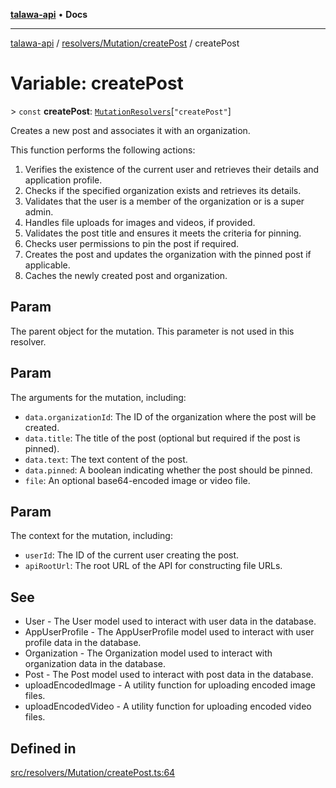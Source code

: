 [**talawa-api**](../../../../README.md) • **Docs**

***

[talawa-api](../../../../modules.md) / [resolvers/Mutation/createPost](../README.md) / createPost

# Variable: createPost

\> `const` **createPost**: [`MutationResolvers`](../../../../types/generatedGraphQLTypes/type-aliases/MutationResolvers.md)\[`"createPost"`\]

Creates a new post and associates it with an organization.

This function performs the following actions:
1. Verifies the existence of the current user and retrieves their details and application profile.
2. Checks if the specified organization exists and retrieves its details.
3. Validates that the user is a member of the organization or is a super admin.
4. Handles file uploads for images and videos, if provided.
5. Validates the post title and ensures it meets the criteria for pinning.
6. Checks user permissions to pin the post if required.
7. Creates the post and updates the organization with the pinned post if applicable.
8. Caches the newly created post and organization.

## Param

The parent object for the mutation. This parameter is not used in this resolver.

## Param

The arguments for the mutation, including:
  - `data.organizationId`: The ID of the organization where the post will be created.
  - `data.title`: The title of the post (optional but required if the post is pinned).
  - `data.text`: The text content of the post.
  - `data.pinned`: A boolean indicating whether the post should be pinned.
  - `file`: An optional base64-encoded image or video file.

## Param

The context for the mutation, including:
  - `userId`: The ID of the current user creating the post.
  - `apiRootUrl`: The root URL of the API for constructing file URLs.

## See

 - User - The User model used to interact with user data in the database.
 - AppUserProfile - The AppUserProfile model used to interact with user profile data in the database.
 - Organization - The Organization model used to interact with organization data in the database.
 - Post - The Post model used to interact with post data in the database.
 - uploadEncodedImage - A utility function for uploading encoded image files.
 - uploadEncodedVideo - A utility function for uploading encoded video files.

## Defined in

[src/resolvers/Mutation/createPost.ts:64](https://github.com/PalisadoesFoundation/talawa-api/blob/fb5076f344cd74d4e51c692cbc70fc337bf1ac39/src/resolvers/Mutation/createPost.ts#L64)
